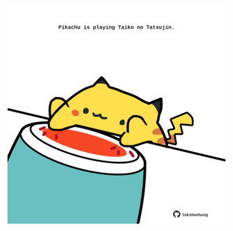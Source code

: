 <!-- built at 07/02/2022, 07:00:56 UTC -->
<p align="center">
  <img width="500" height="500" src="./ReadmeImage.svg">
</p>
